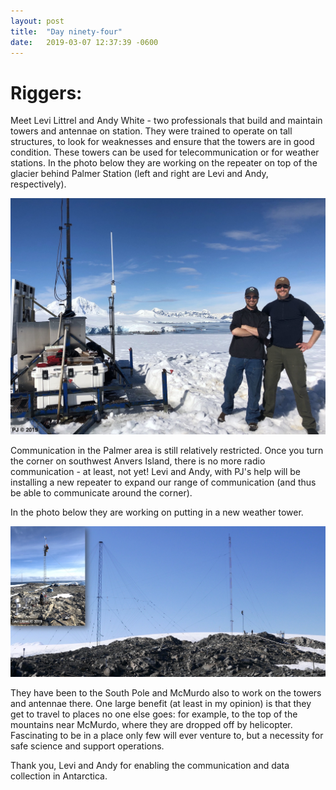 ```yaml
---
layout: post
title:  "Day ninety-four"
date:   2019-03-07 12:37:39 -0600
---
```

# Riggers:
Meet Levi Littrel and Andy White - two professionals that build and maintain towers and antennae on station. They were trained to operate on tall structures, to look for weaknesses and ensure that the towers are in good condition. These towers can be used for telecommunication or for weather stations. In the photo below they are working on the repeater on top of the glacier behind Palmer Station (left and right are Levi and Andy, respectively). 

![Working on the repeater](/assets/blog_photos/190307/IMG_0471.jpg)

Communication in the Palmer area is still relatively restricted. Once you turn the corner on southwest Anvers Island, there is no more radio communication - at least, not yet! Levi and Andy, with PJ's help will be installing a new repeater to expand our range of communication (and thus be able to communicate around the corner).

In the photo below they are working on putting in a new weather tower. 

![Putting in a new tower](/assets/blog_photos/190307/new_antenna.jpg)

They have been to the South Pole and McMurdo also to work on the towers and antennae there. One large benefit (at least in my opinion) is that they get to travel to places no one else goes: for example, to the top of the mountains near McMurdo, where they are dropped off by helicopter. Fascinating to be in a place only few will ever venture to, but a necessity for safe science and support operations. 

Thank you, Levi and Andy for enabling the communication and data collection in Antarctica.